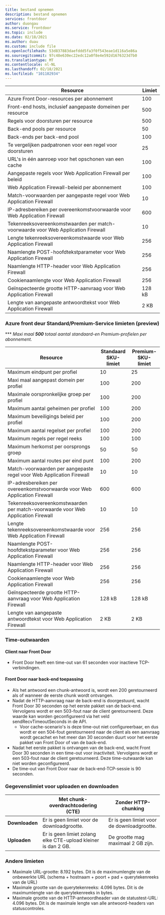 ```yaml
---
title: bestand opnemen
description: bestand opnemen
services: frontdoor
author: duongau
ms.service: frontdoor
ms.topic: include
ms.date: 02/18/2021
ms.author: duau
ms.custom: include file
ms.openlocfilehash: 53d837883daefddd5fa3f0f543eae1d116a5e86a
ms.sourcegitcommit: 97c48e630ec22edc12a0f8e4e592d1676323d7b0
ms.translationtype: MT
ms.contentlocale: nl-NL
ms.lasthandoff: 02/18/2021
ms.locfileid: "101102934"
---
```

| Resource | Limiet |
| --- | --- |
| Azure Front Door-resources per abonnement | 100 |
| Front-end hosts, inclusief aangepaste domeinen per resource | 500 |
| Regels voor doorsturen per resource | 500 |
| Back-end pools per resource | 50 |
| Back-ends per back-end pool | 100 |
| Te vergelijken padpatronen voor een regel voor doorsturen | 25 |
| URL's in één aanroep voor het opschonen van een cache | 100 |
| Aangepaste regels voor Web Application Firewall per beleid | 100 |
| Web Application Firewall-beleid per abonnement | 100 |
| Match-voorwaarden per aangepaste regel voor Web Application Firewall | 10 |
| IP-adresbereiken per overeenkomstvoorwaarde voor Web Application Firewall | 600 |
| Tekenreeksovereenkomstwaarden per match-voorwaarde voor Web Application Firewall | 10 |
| Lengte tekenreeksovereenkomstwaarde voor Web Application Firewall | 256 |
| Naamlengte POST-hoofdtekstparameter voor Web Application Firewall | 256 |
| Naamlengte HTTP-header voor Web Application Firewall | 256 |
| Cookienaamlengte voor Web Application Firewall | 256 |
| Geïnspecteerde grootte HTTP-aanvraag voor Web Application Firewall | 128 kB |
| Lengte van aangepaste antwoordtekst voor Web Application Firewall | 2 KB |

### <a name="azure-front-door-standardpremium-preview-service-limits"></a>Azure front deur Standard/Premium-Service limieten (preview)

*** *Maxi maal **500** totaal aantal standaard-en Premium-profielen per abonnement.*

| Resource | Standaard SKU-limiet | Premium-SKU-limiet |
| --- | --- | --- |
| Maximum eindpunt per profiel  | 10 | 25 |
| Maxi maal aangepast domein per profiel | 100 | 200 |
| Maximale oorspronkelijke groep per profiel | 100 | 200 |
| Maximum aantal geheimen per profiel | 100 | 200 |
| Maximum beveiligings beleid per profiel | 100 | 200 |
| Maximum aantal regelset per profiel | 100 | 200 |
| Maximum regels per regel reeks | 100 | 100 |
| Maximum herkomst per oorsprongs groep | 50 | 50 |
| Maximum aantal routes per eind punt | 100 | 200 |
| Match-voorwaarden per aangepaste regel voor Web Application Firewall | 10 | 10 |
| IP-adresbereiken per overeenkomstvoorwaarde voor Web Application Firewall | 600 | 600 |
| Tekenreeksovereenkomstwaarden per match-voorwaarde voor Web Application Firewall | 10 | 10 |
| Lengte tekenreeksovereenkomstwaarde voor Web Application Firewall | 256 | 256 |
| Naamlengte POST-hoofdtekstparameter voor Web Application Firewall | 256 | 256 |
| Naamlengte HTTP-header voor Web Application Firewall | 256 | 256 |
| Cookienaamlengte voor Web Application Firewall | 256 | 256|
| Geïnspecteerde grootte HTTP-aanvraag voor Web Application Firewall | 128 kB | 128 kB |
| Lengte van aangepaste antwoordtekst voor Web Application Firewall | 2 KB | 2 KB |

### <a name="timeout-values"></a>Time-outwaarden
#### <a name="client-to-front-door"></a>Client naar Front Door
* Front Door heeft een time-out van 61 seconden voor inactieve TCP-verbindingen.

#### <a name="front-door-to-application-back-end"></a>Front Door naar back-end toepassing
* Als het antwoord een chunk-antwoord is, wordt een 200 geretourneerd als of wanneer de eerste chunk wordt ontvangen.
* Nadat de HTTP-aanvraag naar de back-end is doorgestuurd, wacht Front Door 30 seconden op het eerste pakket van de back-end. Vervolgens wordt er een 503-fout naar de client geretourneerd. Deze waarde kan worden geconfigureerd via het veld sendRecvTimeoutSeconds in de API.
    * Voor cache-scenario's is deze time-out niet configureerbaar, en dus wordt er een 504-fout geretourneerd naar de client als een aanvraag wordt gecachet en het meer dan 30 seconden duurt voor het eerste pakket van Front Door of van de back-end. 
* Nadat het eerste pakket is ontvangen van de back-end, wacht Front Door 30 seconden in een time-out voor inactiviteit. Vervolgens wordt er een 503-fout naar de client geretourneerd. Deze time-outwaarde kan niet worden geconfigureerd.
* De time-out van Front Door naar de back-end-TCP-sessie is 90 seconden.

### <a name="upload-and-download-data-limit"></a>Gegevenslimiet voor uploaden en downloaden

|  | Met chunk-overdrachtcodering (CTE) | Zonder HTTP-chunking |
| ---- | ------- | ------- |
| **Downloaden** | Er is geen limiet voor de downloadgrootte. | Er is geen limiet voor de downloadgrootte. |
| **Uploaden** |    Er is geen limiet zolang elke CTE-upload kleiner is dan 2 GB. | De grootte mag maximaal 2 GB zijn. |

### <a name="other-limits"></a>Andere limieten
* Maximale URL-grootte: 8.192 bytes. Dit is de maximumlengte van de onbewerkte URL (schema + hostnaam + poort + pad + querytekenreeks van de URL)
* Maximale grootte van de querytekenreeks: 4.096 bytes. Dit is de maximumlengte van de querytekenreeks in bytes.
* Maximale grootte van de HTTP-antwoordheader van de statustest-URL: 4.096 bytes. Dit is de maximale lengte van alle antwoord-headers van statuscontroles. 
